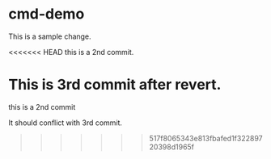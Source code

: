 # cmd-demo

This is a sample change.

<<<<<<< HEAD
this is a 2nd commit.

This is 3rd commit after revert.
=======
this is a 2nd commit

It should conflict with 3rd commit.
>>>>>>> 517f8065343e813fbafed1f32289720398d1965f
